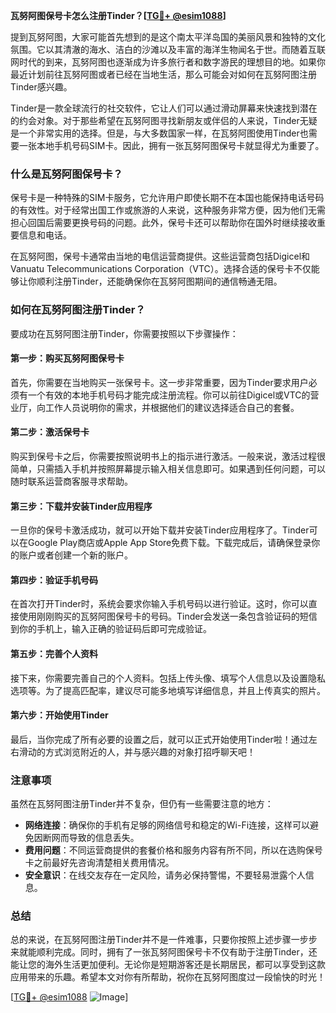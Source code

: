 **瓦努阿图保号卡怎么注册Tinder？[[TG💪+ @esim1088](https://t.me/s/esim1088)]**

提到瓦努阿图，大家可能首先想到的是这个南太平洋岛国的美丽风景和独特的文化氛围。它以其清澈的海水、洁白的沙滩以及丰富的海洋生物闻名于世。而随着互联网时代的到来，瓦努阿图也逐渐成为许多旅行者和数字游民的理想目的地。如果你最近计划前往瓦努阿图或者已经在当地生活，那么可能会对如何在瓦努阿图注册Tinder感兴趣。

Tinder是一款全球流行的社交软件，它让人们可以通过滑动屏幕来快速找到潜在的约会对象。对于那些希望在瓦努阿图寻找新朋友或伴侣的人来说，Tinder无疑是一个非常实用的选择。但是，与大多数国家一样，在瓦努阿图使用Tinder也需要一张本地手机号码SIM卡。因此，拥有一张瓦努阿图保号卡就显得尤为重要了。

### 什么是瓦努阿图保号卡？

保号卡是一种特殊的SIM卡服务，它允许用户即使长期不在本国也能保持电话号码的有效性。对于经常出国工作或旅游的人来说，这种服务非常方便，因为他们无需担心回国后需要更换号码的问题。此外，保号卡还可以帮助你在国外时继续接收重要信息和电话。

在瓦努阿图，保号卡通常由当地的电信运营商提供。这些运营商包括Digicel和Vanuatu Telecommunications Corporation（VTC）。选择合适的保号卡不仅能够让你顺利注册Tinder，还能确保你在瓦努阿图期间的通信畅通无阻。

### 如何在瓦努阿图注册Tinder？

要成功在瓦努阿图注册Tinder，你需要按照以下步骤操作：

#### 第一步：购买瓦努阿图保号卡

首先，你需要在当地购买一张保号卡。这一步非常重要，因为Tinder要求用户必须有一个有效的本地手机号码才能完成注册流程。你可以前往Digicel或VTC的营业厅，向工作人员说明你的需求，并根据他们的建议选择适合自己的套餐。

#### 第二步：激活保号卡

购买到保号卡之后，你需要按照说明书上的指示进行激活。一般来说，激活过程很简单，只需插入手机并按照屏幕提示输入相关信息即可。如果遇到任何问题，可以随时联系运营商客服寻求帮助。

#### 第三步：下载并安装Tinder应用程序

一旦你的保号卡激活成功，就可以开始下载并安装Tinder应用程序了。Tinder可以在Google Play商店或Apple App Store免费下载。下载完成后，请确保登录你的账户或者创建一个新的账户。

#### 第四步：验证手机号码

在首次打开Tinder时，系统会要求你输入手机号码以进行验证。这时，你可以直接使用刚刚购买的瓦努阿图保号卡的号码。Tinder会发送一条包含验证码的短信到你的手机上，输入正确的验证码后即可完成验证。

#### 第五步：完善个人资料

接下来，你需要完善自己的个人资料。包括上传头像、填写个人信息以及设置隐私选项等。为了提高匹配率，建议尽可能多地填写详细信息，并且上传真实的照片。

#### 第六步：开始使用Tinder

最后，当你完成了所有必要的设置之后，就可以正式开始使用Tinder啦！通过左右滑动的方式浏览附近的人，并与感兴趣的对象打招呼聊天吧！

### 注意事项

虽然在瓦努阿图注册Tinder并不复杂，但仍有一些需要注意的地方：

- **网络连接**：确保你的手机有足够的网络信号和稳定的Wi-Fi连接，这样可以避免因断网而导致的信息丢失。
- **费用问题**：不同运营商提供的套餐价格和服务内容有所不同，所以在选购保号卡之前最好先咨询清楚相关费用情况。
- **安全意识**：在线交友存在一定风险，请务必保持警惕，不要轻易泄露个人信息。

### 总结

总的来说，在瓦努阿图注册Tinder并不是一件难事，只要你按照上述步骤一步步来就能顺利完成。同时，拥有了一张瓦努阿图保号卡不仅有助于注册Tinder，还能让您的海外生活更加便利。无论你是短期游客还是长期居民，都可以享受到这款应用带来的乐趣。希望本文对你有所帮助，祝你在瓦努阿图度过一段愉快的时光！

[[TG💪+ @esim1088](https://t.me/s/esim1088) ![Image](https://i.postimg.cc/4NQfJmqS/Snipaste-2025-05-13-00-14-12.png)]